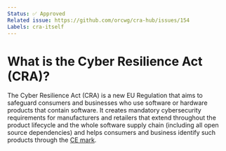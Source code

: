 ```yaml
---
Status: ✅ Approved
Related issue: https://github.com/orcwg/cra-hub/issues/154
Labels: cra-itself
---
```


# What is the Cyber Resilience Act (CRA)?

The Cyber Resilience Act (CRA) is a new EU Regulation that aims to safeguard consumers and businesses who use software or hardware products that contain software. It creates mandatory cybersecurity requirements for manufacturers and retailers that extend throughout the product lifecycle and the whole software supply chain (including all open source dependencies) and helps consumers and business identify such products through the [CE mark][].

[CE mark]: ./ce-mark.md
